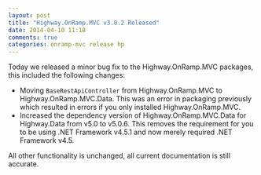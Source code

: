 ```yaml
---
layout: post
title: "Highway.OnRamp.MVC v3.0.2 Released"
date: 2014-04-10 11:18
comments: true
categories: onramp-mvc release hp
---
```


Today we released a minor bug fix to the Highway.OnRamp.MVC packages, this included the following changes:

* Moving `BaseRestApiController` from Highway.OnRamp.MVC to Highway.OnRamp.MVC.Data.  This was an error in packaging previously which resulted in errors if you only installed Highway.OnRamp.MVC.
* Increased the dependency version of Highway.OnRamp.MVC.Data for Highway.Data from v5.0 to v5.0.6.  This removes the requirement for you to be using .NET Framework v4.5.1 and now merely required .NET Framework v4.5.

All other functionality is unchanged, all current documentation is still accurate.